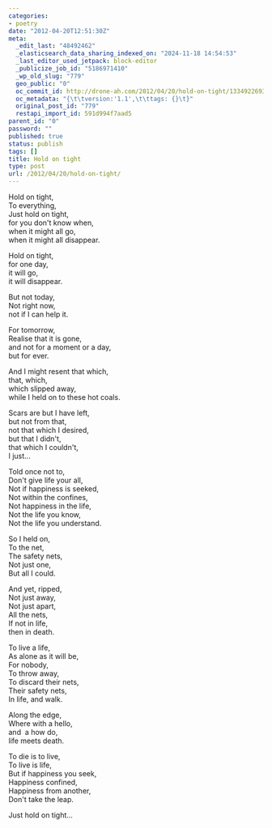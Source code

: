 ```yaml
---
categories:
- poetry
date: "2012-04-20T12:51:30Z"
meta:
  _edit_last: "48492462"
  _elasticsearch_data_sharing_indexed_on: "2024-11-18 14:54:53"
  _last_editor_used_jetpack: block-editor
  _publicize_job_id: "5186971410"
  _wp_old_slug: "779"
  geo_public: "0"
  oc_commit_id: http://drone-ah.com/2012/04/20/hold-on-tight/1334922693
  oc_metadata: "{\t\tversion:'1.1',\t\ttags: {}\t}"
  original_post_id: "779"
  restapi_import_id: 591d994f7aad5
parent_id: "0"
password: ""
published: true
status: publish
tags: []
title: Hold on tight
type: post
url: /2012/04/20/hold-on-tight/
---
```


Hold on tight,\
To everything,\
Just hold on tight,\
for you don\'t know when,\
when it might all go,\
when it might all disappear.

Hold on tight,\
for one day,\
it will go,\
it will disappear.

But not today,\
Not right now,\
not if I can help it.

For tomorrow,\
Realise that it is gone,\
and not for a moment or a day,\
but for ever.

And I might resent that which,\
that, which,\
which slipped away,\
while I held on to these hot coals.

Scars are but I have left,\
but not from that,\
not that which I desired,\
but that I didn\'t,\
that which I couldn\'t,\
I just\...

Told once not to,\
Don\'t give life your all,\
Not if happiness is seeked,\
Not within the confines,\
Not happiness in the life,\
Not the life you know,\
Not the life you understand.

So I held on,\
To the net,\
The safety nets,\
Not just one,\
But all I could.

And yet, ripped,\
Not just away,\
Not just apart,\
All the nets,\
If not in life,\
then in death.

To live a life,\
As alone as it will be,\
For nobody,\
To throw away,\
To discard their nets,\
Their safety nets,\
In life, and walk.

Along the edge,\
Where with a hello,\
and  a how do,\
life meets death.

To die is to live,\
To live is life,\
But if happiness you seek,\
Happiness confined,\
Happiness from another,\
Don\'t take the leap.

Just hold on tight\...
